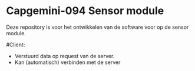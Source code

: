 # Capgemini-094 Sensor module
Deze repository is voor het ontwikkelen van de software voor op de sensor module.

#Client:

- Verstuurd data op request van de server.
- Kan (automatisch) verbinden met de server 